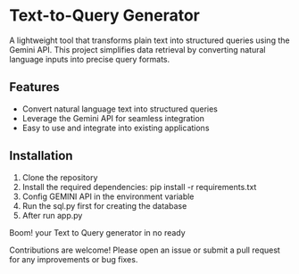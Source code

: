 # Text-to-Query Generator

A lightweight tool that transforms plain text into structured queries using the Gemini API. This project simplifies data retrieval by converting natural language inputs into precise query formats.

## Features

- Convert natural language text into structured queries
- Leverage the Gemini API for seamless integration
- Easy to use and integrate into existing applications

## Installation

1. Clone the repository
2. Install the required dependencies:
   pip install -r requirements.txt
3. Config GEMINI API in the environment variable
4. Run the sql.py first for creating the database
5. After run app.py

Boom! your Text to Query generator in no ready

Contributions are welcome! Please open an issue or submit a pull request for any improvements or bug fixes.
